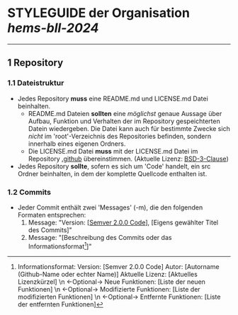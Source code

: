 # STYLEGUIDE der Organisation _hems-bll-2024_

---

## 1 Repository

### 1.1 Dateistruktur

-   Jedes Repository **muss** eine README.md und LICENSE.md Datei beinhalten.
    -   README.md Dateien **sollten** eine _möglichst_ genaue Aussage über Aufbau, Funktion und Verhalten der im Repository gespeichterten Datein wiedergeben. Die Datei kann auch für bestimmte Zwecke sich _nicht_ im 'root'-Verzeichnis des Repositories befinden, sondern innerhalb eines eigenen Ordners.
    -   Die LICENSE.md Datei **muss** mit der LICENSE.md Datei im Repository [.github](https://github.com/hems-bll-2024/.github) übereinstimmen. (Aktuelle Lizenz: [BSD-3-Clause](https://joinup.ec.europa.eu/licence/bsd-3-clause-new-or-revised-license))
-   Jedes Repository **sollte**, sofern es sich um 'Code' handelt, ein src Ordner beinhalten, in dem der komplette Quellcode enthalten ist.

### 1.2 Commits

-   Jeder Commit enthält zwei 'Messages' (-m), die den folgenden Formaten entsprechen:
    1. Message: "Version: [[Semver 2.0.0 Code](https://semver.org/lang/de/)], [Eigens gewählter Titel des Commits]"
    2. Message: "[Beschreibung des Commits oder das Informationsformat[^1]]"

<!-- Kommentar zur visuellen Trennung des Haupttextes und der Fußnoten -->

[^1]:
    Informationsformat:
    Version: [Semver 2.0.0 Code]
    Autor: [Autorname (Github-Name oder echter Name)]
    Aktuelle Lizenz: [Aktuelles Lizenzkürzel]
    \n \<-Optional-\> Neue Funktionen:
    [Liste der neuen Funktionen]
    \n \<-Optional-\> Modifizierte Funktionen:
    [Liste der modifizierten Funktionen]
    \n \<-Optional-\> Entfernte Funktionen:
    [Liste der entfernten Funktionen]

